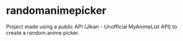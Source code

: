 # randomanimepicker
Project made using a public API (Jikan - Unofficial MyAnimeList API) to create a random anime picker.
